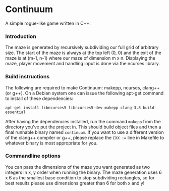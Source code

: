 # Continuum
A simple rogue-like game written in C++.

### Introduction
The maze is generated by recursively subdividing our full grid of arbitrary size. The start of the maze is always at the top left (0, 0) and the exit of the maze is at (m-1, n-1) where our maze of dimension m x n. Displaying the maze, player movement and handling input is done via the ncurses library.

### Build instructions
The following are required to make Continuum: makepp, ncurses, clang++ (or g++). On a Debian system one can issue the following apt-get command to install of these dependencies:

    apt-get install libncurses5 libncurses5-dev makepp clang-3.8 build-essential

After having the dependencies installed, run the command `makepp` from the directory you've put the project in. This should build object files and then a final runnable binary named `continuum`. If you want to use a different version of the clang++ compiler or g++, please replace the `CXX :=` line in Makefile to whatever binary is most appropriate for you.

### Commandline options
You can pass the dimensions of the maze you want generated as two integers in x, y order when running the binary. The maze generation uses 6 x 6 as the smallest base condition to stop subdividing rectangles, so for best results please use dimensions greater than 6 for both x and y!

